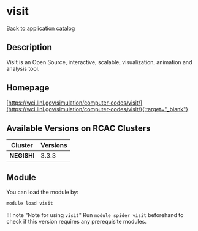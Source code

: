 # visit

[Back to application catalog](../app_catalog.md)

## Description

VisIt is an Open Source, interactive, scalable, visualization, animation and analysis tool.

## Homepage

[https://wci.llnl.gov/simulation/computer-codes/visit/](https://wci.llnl.gov/simulation/computer-codes/visit/){:target="_blank"}

## Available Versions on RCAC Clusters

|Cluster|Versions|
|---|---|
**NEGISHI**|3.3.3

## Module

You can load the module by:

```bash
module load visit
```

!!! note "Note for using `visit`"
    Run `module spider visit` beforehand to check if this version requires any prerequisite modules.
